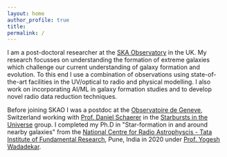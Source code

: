 ```yaml
---
layout: home
author_profile: true
title: 
permalink: /
---
```


I am a post-doctoral researcher at the [SKA Observatory](https://www.skao.int/en) in the UK. My research focusses on understanding the formation of extreme galaxies which challenge our current understanding of galaxy formation and evolution. To this end I use a combination of observations using state-of-the-art facilities in the UV/optical to radio and physical modelling. I also work on incorporating AI/ML in galaxy formation studies and to develop novel radio data reduction techniques.   

Before joining SKAO I was a postdoc at the [Observatoire de Geneve](https://www.unige.ch/sciences/astro/en/), Switzerland working with [Prof. Daniel Schaerer](https://www.unige.ch/sciences/astro/starbursts/team/daniel-schaerer) in the [Starbursts in the Universe](https://www.unige.ch/sciences/astro/starbursts/) group. I completed my Ph.D in "Star-formation in and around nearby galaxies" from the [National Centre for Radio Astrophyscis - Tata Institute of Fundamental Research](http://www.ncra.tifr.res.in/ncra/main), Pune, India in 2020 under [Prof. Yogesh Wadadekar](http://www.ncra.tifr.res.in/~yogesh/).
